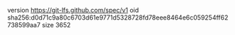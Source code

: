 version https://git-lfs.github.com/spec/v1
oid sha256:d0d71c9a80c6703d61e9771d5328728fd78eee8464e6c059254ff62738599aa7
size 3652
